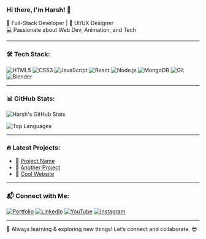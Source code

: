 ### Hi there, I'm Harsh! 👋

🚀 Full-Stack Developer | 🎨 UI/UX Designer  
💻 Passionate about Web Dev, Animation, and Tech

---

### 🛠 Tech Stack:

![HTML5](https://img.shields.io/badge/-HTML5-E34F26?style=flat-square&logo=html5&logoColor=white)
![CSS3](https://img.shields.io/badge/-CSS3-1572B6?style=flat-square&logo=css3)
![JavaScript](https://img.shields.io/badge/-JavaScript-F7DF1E?style=flat-square&logo=javascript&logoColor=black)
![React](https://img.shields.io/badge/-React-61DAFB?style=flat-square&logo=react&logoColor=black)
![Node.js](https://img.shields.io/badge/-Node.js-339933?style=flat-square&logo=node.js&logoColor=white)
![MongoDB](https://img.shields.io/badge/-MongoDB-47A248?style=flat-square&logo=mongodb&logoColor=white)
![Git](https://img.shields.io/badge/-Git-F05032?style=flat-square&logo=git&logoColor=white)
![Blender](https://img.shields.io/badge/-Blender-F5792A?style=flat-square&logo=blender&logoColor=white)

---

### 📊 GitHub Stats:

![Harsh's GitHub Stats](https://github-readme-stats.vercel.app/api?username=aslicecode&show_icons=true&theme=radical)

![Top Languages](https://github-readme-stats.vercel.app/api/top-langs/?username=aslicecode&layout=compact&theme=radical)

---

### 🔥 Latest Projects:

- 🚀 [Project Name](https://github.com/aslicecode/project)
- 🎨 [Another Project](https://github.com/aslicecode/project2)
- 🌟 [Cool Website](https://aslicecode.com)

---

### 📬 Connect with Me:

[![Portfolio](https://img.shields.io/badge/-Portfolio-000?style=flat-square&logo=vercel&logoColor=white)](https://aslicecode.com)
[![LinkedIn](https://img.shields.io/badge/-LinkedIn-blue?style=flat-square&logo=linkedin&logoColor=white)](https://linkedin.com/in/aslicecode)
[![YouTube](https://img.shields.io/badge/-YouTube-FF0000?style=flat-square&logo=youtube&logoColor=white)](https://youtube.com/c/aslicecode)
[![Instagram](https://img.shields.io/badge/-Instagram-E4405F?style=flat-square&logo=instagram&logoColor=white)](https://instagram.com/aslicecode)

---

🚀 Always learning & exploring new things! Let’s connect and collaborate. 😎
